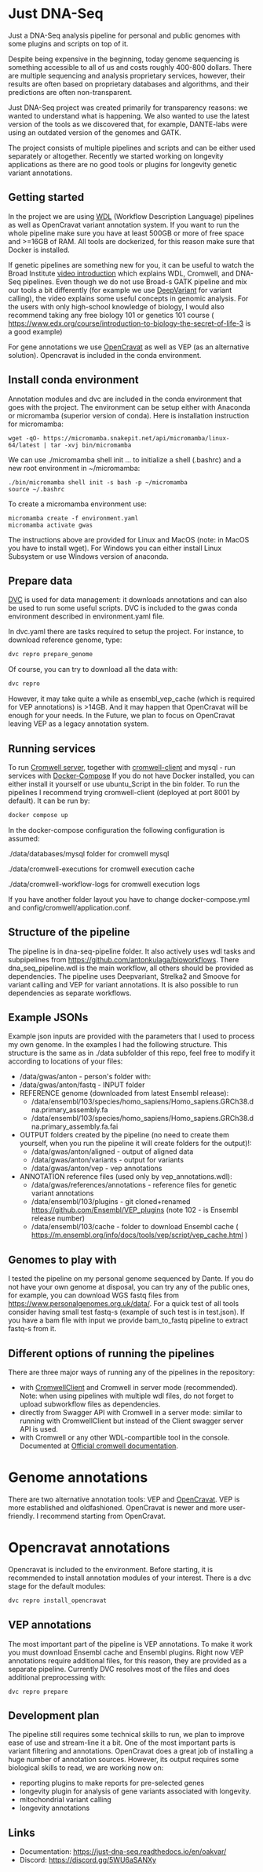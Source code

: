 Just DNA-Seq
==============

Just a DNA-Seq analysis pipeline for personal and public genomes with some plugins and scripts on top of it.

Despite being expensive in the beginning, today genome sequencing is something accessible to all of us and costs roughly 400-800 dollars.
There are multiple sequencing and analysis proprietary services, however, their results are often based on proprietary databases and algorithms, and their predictions are often non-transparent.

Just DNA-Seq project was created primarily for transparency reasons: we wanted to understand what is happening. 
We also wanted to use the latest version of the tools as we discovered that, for example, DANTE-labs were using an outdated version of the genomes and GATK.

The project consists of multiple pipelines and scripts and can be either used separately or altogether.
Recently we started working on longevity applications as there are no good tools or plugins for longevity genetic variant annotations.

Getting started
---------------

In the project we are using [WDL](https://openwdl.org/) (Workflow Description Language) pipelines as well as OpenCravat variant annotation system.
If you want to run the whole pipeline make sure you have at least 500GB or more of free space and >=16GB of RAM. 
All tools are dockerized, for this reason make sure that Docker is installed.

If genetic pipelines are something new for you, it can be useful to watch the Broad Institute [video introduction](https://www.youtube.com/watch?v=aTAQ2eA_iOc&feature=youtu.be&fbclid=IwAR0r2YeeJMEh2XFmat6OIEmbmGWXEvye3UYplvSheYFl7mJ1ijR65G0awLc) which explains WDL, Cromwell, and DNA-Seq pipelines.
Even though we do not use Broad-s GATK pipeline and mix our tools a bit differently (for example we use [DeepVariant](https://academic.oup.com/bioinformatics/article/36/24/5582/6064144) for variant calling), the video explains some useful concepts in genomic analysis.
For the users with only high-school knowledge of biology, I would also recommend taking any free biology 101 or genetics 101 course ( https://www.edx.org/course/introduction-to-biology-the-secret-of-life-3 is a good example)

For gene annotations we use [OpenCravat](https://opencravat.org/) as well as VEP (as an alternative solution).
Opencravat is included in the conda environment. 


Install conda environment
-------------------------
Annotation modules and dvc are included in the conda environment that goes with the project.
The environment can be setup either with Anaconda or micromamba (superior version of conda).
Here is installation instruction for micromamba:
```
wget -qO- https://micromamba.snakepit.net/api/micromamba/linux-64/latest | tar -xvj bin/micromamba
```
We can use ./micromamba shell init ... to initialize a shell (.bashrc) and a new root environment in ~/micromamba:
```
./bin/micromamba shell init -s bash -p ~/micromamba
source ~/.bashrc
```
To create a micromamba environment use:
```
micromamba create -f environment.yaml
micromamba activate gwas
```

The instructions above are provided for Linux and MacOS (note: in MacOS you have to install wget). 
For Windows you can either install Linux Subsystem or use Windows version of anaconda.

Prepare data
------------

[DVC](https://dvc.org/) is used for data management: it downloads annotations and can also be used to run some useful scripts.
DVC is included to the gwas conda environment described in environment.yaml file.

In dvc.yaml there are tasks required to setup the project. For instance, to download reference genome, type:
```bash
dvc repro prepare_genome
```
Of course, you can try to download all the data with:
```bash
dvc repro
```
However, it may take quite a while as ensembl_vep_cache (which is required for VEP annotations) is >14GB. 
And it may happen that OpenCravat will be enough for your needs.
In the Future, we plan to focus on OpenCravat leaving VEP as a legacy annotation system.


Running services
----------------

To run [Cromwell server](https://cromwell.readthedocs.io/en/stable/), together with [cromwell-client](https://github.com/antonkulaga/cromwell-client) and mysql - run services with [Docker-Compose](https://docs.docker.com/compose/install/) 
If you do not have Docker installed, you can either install it yourself or use ubuntu_Script in the bin folder.
To run the pipelines I recommend trying cromwell-client (deployed at port 8001 by default).
It can be run by:
```bash
docker compose up
```

In the docker-compose configuration the following configuration is assumed:
  
./data/databases/mysql folder for cromwell mysql

./data/cromwell-executions for cromwell execution cache

./data/cromwell-workflow-logs for cromwell execution logs

If you have another folder layout you have to change docker-compose.yml and config/cromwell/application.conf.


Structure of the pipeline
-------------------------

The pipeline is in dna-seq-pipeline folder. It also actively uses wdl tasks and subpipelines from https://github.com/antonkulaga/bioworkflows.
There dna_seq_pipeline.wdl is the main workflow, all others should be provided as dependencies.
The pipeline uses Deepvariant, Strelka2 and Smoove for variant calling and VEP for variant annotations.
It is also possible to run dependencies as separate workflows.

Example JSONs
------------
Example json inputs are provided with the parameters that I used to process my own genome.
In the examples I had the following structure.
This structure is the same as in ./data subfolder of this repo, feel free to modify it according to locations of your files:
* /data/gwas/anton - person's folder with:
* /data/gwas/anton/fastq - INPUT folder
* REFERENCE genome (downloaded from latest Ensembl release):
    * /data/ensembl/103/species/homo_sapiens/Homo_sapiens.GRCh38.dna.primary_assembly.fa
    * /data/ensembl/103/species/homo_sapiens/Homo_sapiens.GRCh38.dna.primary_assembly.fa.fai
* OUTPUT folders created by the pipeline (no need to create them yourself, when you run the pipeline it will create folders for the output)!: 
    * /data/gwas/anton/aligned - output of aligned data
    * /data/gwas/anton/variants - output for variants
    * /data/gwas/anton/vep - vep annotations
* ANNOTATION reference files (used only by vep_annotations.wdl):
    * /data/gwas/references/annotations - reference files for genetic variant annotations
    * /data/ensembl/103/plugins - git cloned+renamed https://github.com/Ensembl/VEP_plugins (note 102 - is Ensembl release number)
    * /data/ensembl/103/cache - folder to download Ensembl cache ( https://m.ensembl.org/info/docs/tools/vep/script/vep_cache.html )
        
Genomes to play with
------------------

I tested the pipeline on my personal genome sequenced by Dante. 
If you do not have your own genome at disposal, you can try any of the public ones, for example, you can download WGS fastq files from https://www.personalgenomes.org.uk/data/.
For a quick test of all tools consider having small test fastq-s (example of such test is in test.json).
If you have a bam file with input we provide bam_to_fastq pipeline to extract fastq-s from it.


Different options of running the pipelines
-----------------

There are three major ways of running any of the pipelines in the repository:
* with [CromwellClient](https://github.com/antonkulaga/cromwell-client) and Cromwell in server mode (recommended). Note: when using pipelines with multiple wdl files, do not forget to upload subworkflow files as dependencies.
* directly from Swagger API with Cromwell in a server mode: similar to running with CromwellClient but instead of the Client swagger server API is used.
* with Cromwell or any other WDL-compartible tool in the console. Documented at [Official cromwell documentation](https://cromwell.readthedocs.io/en/stable/tutorials/FiveMinuteIntro/#step-3-running-the-workflow).

Genome annotations
==================

There are two alternative annotation tools: VEP and [OpenCravat](https://opencravat.org/). VEP is more established and oldfashioned. OpenCravat is newer and more user-friendly. I recommend starting from OpenCravat.

Opencravat annotations
======================

Opencravat is included to the environment.
Before starting, it is recommended to install annotation modules of your interest.
There is a dvc stage for the default modules:
```bash
dvc repro install_opencravat
```

VEP annotations
---------------

The most important part of the pipeline is VEP annotations.
To make it work you must download Ensembl cache and Ensembl plugins.
Right now VEP annotations require additional files, for this reason, they are provided as a separate pipeline.
Currently DVC resolves most of the files and does additional preprocessing with:
```
dvc repro prepare
```

Development plan
----------------

The pipeline still requires some technical skills to run, we plan to improve ease of use and stream-line it a bit.
One of the most important parts is variant filtering and annotations. 
OpenCravat does a great job of installing a huge number of annotation sources. 
However, its output requires some biological skills to read, we are working now on:
* reporting plugins to make reports for pre-selected genes
* longevity plugin for analysis of gene variants associated with longevity.
* mitochondrial variant calling
* longevity annotations

Links
----------------

* Documentation:  https://just-dna-seq.readthedocs.io/en/oakvar/
* Discord: https://discord.gg/5WU6aSANXy
